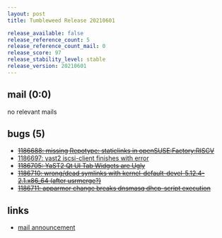 ```yaml
---
layout: post
title: Tumbleweed Release 20210601

release_available: false
release_reference_count: 5
release_reference_count_mail: 0
release_score: 97
release_stability_level: stable
release_version: 20210601
---
```


## mail (0:0)

no relevant mails

## bugs (5)

<!--more-->

- ~~[1186688: missing  Repotype: staticlinks in openSUSE:Factory:RISCV](https://bugzilla.opensuse.org/show_bug.cgi?id=1186688)~~
- [1186697: yast2 iscsi-client finishes with error](https://bugzilla.opensuse.org/show_bug.cgi?id=1186697)
- ~~[1186705: YaST2 Qt UI Tab Widgets are Ugly](https://bugzilla.opensuse.org/show_bug.cgi?id=1186705)~~
- ~~[1186710: wrong/dead symlinks with kernel-default-devel-5.12.4-2.1.x86_64 (after usrmerge?)](https://bugzilla.opensuse.org/show_bug.cgi?id=1186710)~~
- ~~[1186711: apparmor change breaks dnsmasq dhcp-script execution](https://bugzilla.opensuse.org/show_bug.cgi?id=1186711)~~



## links

- [mail announcement](https://github.com/boombatower/tumbleweed-review/issues/10)
